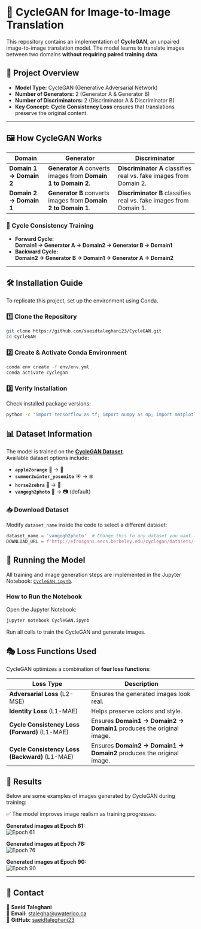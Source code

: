 # 🎨 CycleGAN for Image-to-Image Translation

This repository contains an implementation of **CycleGAN**, an unpaired image-to-image translation model. The model learns to translate images between two domains **without requiring paired training data**.

## 📌 Project Overview
- **Model Type:** CycleGAN (Generative Adversarial Network)
- **Number of Generators:** 2 (Generator A & Generator B)
- **Number of Discriminators:** 2 (Discriminator A & Discriminator B)
- **Key Concept:** **Cycle Consistency Loss** ensures that translations preserve the original content.

---

## 🖼️ How CycleGAN Works

| Domain | Generator | Discriminator |
|--------|-----------|--------------|
| **Domain 1 → Domain 2** | **Generator A** converts images from **Domain 1 to Domain 2**. | **Discriminator A** classifies real vs. fake images from Domain 2. |
| **Domain 2 → Domain 1** | **Generator B** converts images from **Domain 2 to Domain 1**. | **Discriminator B** classifies real vs. fake images from Domain 1. |

### 🔄 Cycle Consistency Training  
- **Forward Cycle:**  
  **Domain1 → Generator A → Domain2 → Generator B → Domain1**  
- **Backward Cycle:**  
  **Domain2 → Generator B → Domain1 → Generator A → Domain2**


---

## 🛠 Installation Guide

To replicate this project, set up the environment using Conda.

### **1️⃣ Clone the Repository**
```bash
git clone https://github.com/saeidtaleghani23/CycleGAN.git
cd CycleGAN
```

### 2️⃣ Create & Activate Conda Environment
```bash
conda env create -f env/env.yml
conda activate cyclegan
```

### 3️⃣ Verify Installation
Check installed package versions:
```bash
python -c "import tensorflow as tf; import numpy as np; import matplotlib; print(tf.__version__, np.__version__, matplotlib.__version__)"

```

## 📊 Dataset Information

The model is trained on the **[CycleGAN Dataset](http://efrosgans.eecs.berkeley.edu/cyclegan/datasets/)**.  
Available dataset options include:  

- **`apple2orange`** 🍏 → 🍊  
- **`summer2winter_yosemite`** ☀️ → ❄️  
- **`horse2zebra`** 🐴 → 🦓  
- **`vangogh2photo`** 🎨 → 📷 (default)  

### **📥 Download Dataset**
Modify `dataset_name` inside the code to select a different dataset:  

```python
dataset_name = 'vangogh2photo'  # Change this to any dataset you want
DOWNLOAD_URL = f'http://efrosgans.eecs.berkeley.edu/cyclegan/datasets/{dataset_name}.zip'
```

## 🚀 Running the Model  

All training and image generation steps are implemented in the Jupyter Notebook: [`CycleGAN.ipynb`](CycleGAN.ipynb).  

### **How to Run the Notebook**
Open the Jupyter Notebook:  
   ```bash
   jupyter notebook CycleGAN.ipynb
 ```

 Run all cells to train the CycleGAN and generate images.


## 🎭 Loss Functions Used  

CycleGAN optimizes a combination of **four loss functions**:  

| **Loss Type**                           | **Description** |
|-----------------------------------------|---------------|
| **Adversarial Loss** (L2-MSE)           | Ensures the generated images look real. |
| **Identity Loss** (L1-MAE)              | Helps preserve colors and style. |
| **Cycle Consistency Loss (Forward)** (L1-MAE)  | Ensures **Domain1 → Domain2 → Domain1** produces the original image. |
| **Cycle Consistency Loss (Backward)** (L1-MAE) | Ensures **Domain2 → Domain1 → Domain2** produces the original image. |


## 🎨 Results  

Below are some examples of images generated by CycleGAN during training:  

✅ The model improves image realism as training progresses.  

**Generated images at Epoch 61:**  
![Epoch 61](outputs_vangogh2photo/epoch61_batch_num0.png)  

**Generated images at Epoch 76:**  
![Epoch 76](outputs_vangogh2photo/epoch76_batch_num0.png)  

**Generated images at Epoch 90:**  
![Epoch 90](outputs_vangogh2photo/epoch90_batch_num200.png)  

---

## 📩 Contact  
👤 **Saeid Taleghani**  
📧 **Email:** [stalegha@uwaterloo.ca](mailto:stalegha@uwaterloo.ca)  
🔗 **GitHub:** [saeidtaleghani23](https://github.com/saeidtaleghani23)  
